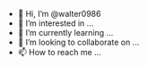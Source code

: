 - 👋 Hi, I’m @walter0986
- 👀 I’m interested in ...
- 🌱 I’m currently learning ...
- 💞️ I’m looking to collaborate on ...
- 📫 How to reach me ...

<!---
walter0986/walter0986 is a ✨ special ✨ repository because its `README.md` (this file) appears on your GitHub profile.
You can click the Preview link to take a look at your changes.
discord=  Walter__#0364
--->
